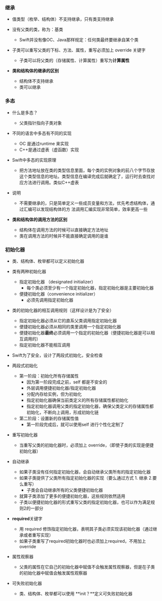 ### 继承
- 值类型（枚举、结构体）不支持继承，只有类支持继承
- 没有父类的类，称为：基类
	- Swift并没有像OC、Java那样规定：任何类最终要继承自某个类
- 子类可以重写父类的下标、方法、属性，重写必须加上 override 关键字
	- 子类可以将父类的（存储属性、计算属性）重写为**计算属性**

- **类和结构体的继承的区别**
	- 结构体不支持继承
	- 类可以继承


### 多态
- 什么是多态？
	- 父类指针指向子类对象

- 不同的语言中多态有不同的实现
	- OC 是通过runtime 来实现
	- C++是通过虚表（虚函数）实现
- Swift中多态的实现原理
	- 把方法地址放在类的类型信息里面，每个类的实例对象的前八个字节存放这个类型信息的地址。类型信息在编译完成后就确定了，运行时去查找对应方法进行调用。类似C++虚表
- 说明
	- 不需要继承的，只是简单定义一些成员变量和方法，优先考虑结构体，通过汇编可以发现结构体的方 法调用汇编实现非常简单，效率更高一些
- **类和结构体的调用方法的区别**
	- 结构体在调用方法的时候可以直接确定方法地址
	- 类在调用方法的时候并不能直接确定调用的是谁

### 初始化器
- 类、结构体、枚举都可以定义初始化器
- 类有两种初始化器
	- 指定初始化器 （designated initializer）
		- 每个类必须至少有一个指定初始化器，指定初始化器是主要初始化器
	- 便捷初始化器（convenience initializer）
		- 必须先调用指定初始化器

- 类的初始化器的相互调用规则（这样设计是为了安全）
	- 指定初始化器必须从它的直系父类调用指定初始化器
	- 便捷初始化器必须从相同的类里调用一个指定初始化器
	- 便捷初始化器**最终**必须调用一个指定的初始化器（便捷初始化器是可以相互调用的）
	- 指定初始化器不能相互调用 

- Swift为了安全，设计了两段式初始化，安全检查

- 两段式初始化
	- 第一阶段：初始化所有存储属性
		- 因为第一阶段完成之前，self 都是不安全的
		- 外层调用便捷初始化器/指定初始化器
		- 分配内存给实例，但为初始化
		- 指定初始化器确保当前类定义的所有存储属性都初始化
		- 指定初始化器调用父类的指定初始化器，确保父类定义的存储属性都初始化，不断向上调用，形成初始化链
	- 第二阶段：设置新的存储属性值
		- 第一阶段完成后，就可以使用self 进行个性化定制了

- 重写初始化器
	- 当重写父类的初始化器时，必须加上 override，（即使子类的实现是便捷初始化器）
- 自动继承
	- 如果子类没有任何指定初始化器，会自动继承父类所有的指定初始化器
	- 如果子类提供了父类所有指定初始化器的实现（要么通过方式 1. 继承  2.要么重写）
		- 子类会自动继承所有的父类便捷初始化器
	- 就算子类添加了更多的便捷初始化器，这些规则依然适用
	- 子类以便捷初始化器的形式重写父类的指定初始化器，也可以作为满足规则2的一部分

- **required**关键字
	-  用 required 修饰指定初始化器，表明其子类必须实现该初始化器（通过继承或者重写实现）
	-  如果子类重写了required初始化器时也必须加上required，不用加上 override

- 属性观察器
	- 父类的属性在它自己的初始化器中赋值不会触发属性观察器，但是在子类的初始化器中赋值会触发属性观察器

- 可失败初始化器
	- 类、结构体、枚举都可以使用 **init？**定义可失败初始化器
